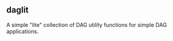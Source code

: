 daglit
----------

A simple "lite" collection of DAG utility functions for simple DAG applications. 
